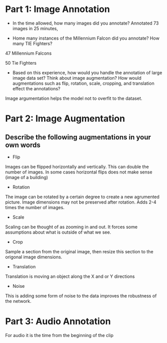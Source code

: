 # Part 1: Image Annotation

* In the time allowed, how many images did you annotate?
Annotated 73 images in 25 minutes,

* Home many instances of the Millennium Falcon did you annotate? How many TIE Fighters?

47 Millennium Falcons

50 Tie Fighters

* Based on this experience, how would you handle the annotation of large image data set?
Think about image augmentation? How would augmentations such as flip, rotation, scale, cropping, and translation effect the annotations?

Image argumentation helps the model not to overfit to the dataset.

# Part 2: Image Augmentation

## Describe the following augmentations in your own words

* Flip

Images can be flipped horizontally and vertically. This can double the number of images. In some cases horizontal flips does not make sense (image of a building)

* Rotation

The image can be rotated by a certain degree to create a new agrumented picture. Image dimensions may not be preserved after rotation. Adds 2-4 times the number of images. 

* Scale

Scaling can be thought of as zooming in and out. It forces some assumptions about what is outside of what we see.

* Crop

Sample a section from the original image, then resize this section to the origonal image dimensions. 

* Translation

Translation  is moving an object along the X and or Y directions

* Noise

This is adding some form of noise to the data improves the robustness of the network. 

# Part 3: Audio Annotation

For audio it is the time from the beginning of the clip
